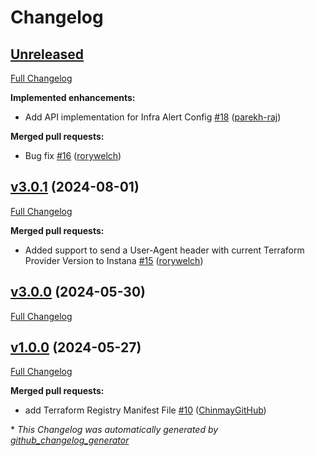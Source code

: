 # Changelog

## [Unreleased](https://github.com/instana/terraform-provider-instana/tree/HEAD)

[Full Changelog](https://github.com/instana/terraform-provider-instana/compare/v3.0.1...HEAD)

**Implemented enhancements:**

- Add API implementation for Infra Alert Config [\#18](https://github.com/instana/terraform-provider-instana/pull/18) ([parekh-raj](https://github.com/parekh-raj))

**Merged pull requests:**

- Bug fix [\#16](https://github.com/instana/terraform-provider-instana/pull/16) ([rorywelch](https://github.com/rorywelch))

## [v3.0.1](https://github.com/instana/terraform-provider-instana/tree/v3.0.1) (2024-08-01)

[Full Changelog](https://github.com/instana/terraform-provider-instana/compare/v3.0.0...v3.0.1)

**Merged pull requests:**

- Added support to send a User-Agent header with current Terraform Provider Version to Instana  [\#15](https://github.com/instana/terraform-provider-instana/pull/15) ([rorywelch](https://github.com/rorywelch))

## [v3.0.0](https://github.com/instana/terraform-provider-instana/tree/v3.0.0) (2024-05-30)

[Full Changelog](https://github.com/instana/terraform-provider-instana/compare/v1.0.0...v3.0.0)

## [v1.0.0](https://github.com/instana/terraform-provider-instana/tree/v1.0.0) (2024-05-27)

[Full Changelog](https://github.com/instana/terraform-provider-instana/compare/627e6874cfda8cf8e5d5793f016aaf60b5285e6f...v1.0.0)

**Merged pull requests:**

- add Terraform Registry Manifest File [\#10](https://github.com/instana/terraform-provider-instana/pull/10) ([ChinmayGitHub](https://github.com/ChinmayGitHub))



\* *This Changelog was automatically generated by [github_changelog_generator](https://github.com/github-changelog-generator/github-changelog-generator)*
